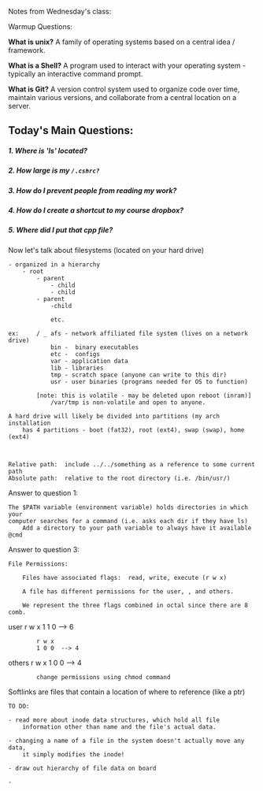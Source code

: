 Notes from Wednesday's class:



Warmup Questions:

**What is unix?**
    A family of operating systems based on a central idea / framework.

**What is a Shell?**
    A program used to interact with your operating system - typically an
        interactive command prompt.

**What is Git?**
    A version control system used to organize code over time, maintain various
        versions, and collaborate from a central location on a server.




Today's Main Questions:
-----------------------

##### 1. Where is 'ls' located?

##### 2. How large is my `/.cshrc?`

##### 3. How do I prevent people from reading my work?

##### 4. How do I create a shortcut to my course dropbox?

##### 5. Where did I put that cpp file?




Now let's talk about filesystems (located on your hard drive)
    
    - organized in a hierarchy
        - root
            - parent
                - child
                - child
            - parent
                -child

                etc.

    ex:     / _ afs - network affiliated file system (lives on a network drive)
                bin -  binary executables
                etc -  configs
                var - application data
                lib - libraries
                tmp - scratch space (anyone can write to this dir)
                usr - user binaries (programs needed for OS to function)

            [note: this is volatile - may be deleted upon reboot (inram)]
                /var/tmp is non-volatile and open to anyone.

    A hard drive will likely be divided into partitions (my arch installation 
        has 4 partitions - boot (fat32), root (ext4), swap (swap), home (ext4)



    Relative path:  include ../../something as a reference to some current path
    Absolute path:  relative to the root directory (i.e. /bin/usr/)


Answer to question 1:

    The $PATH variable (environment variable) holds directories in which your
    computer searches for a command (i.e. asks each dir if they have ls)
        Add a directory to your path variable to always have it available @cmd 
        

Answer to question 3:

    File Permissions:
        
        Files have associated flags:  read, write, execute (r w x)
    
        A file has different permissions for the user, , and others.

        We represent the three flags combined in octal since there are 8 comb.

   user     r w x
            1 1 0  --> 6

            r w x
            1 0 0  --> 4

   others   r w x
            1 0 0  --> 4

            change permissions using chmod command


Softlinks are files that contain a location of where to reference (like a ptr)












    TO DO: 
    
    - read more about inode data structures, which hold all file
        information other than name and the file's actual data.

    - changing a name of a file in the system doesn't actually move any data,
        it simply modifies the inode!

    - draw out hierarchy of file data on board

    - 















